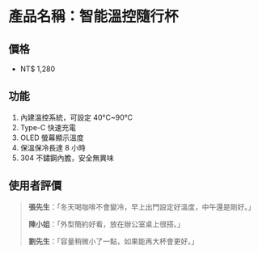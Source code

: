 # 產品名稱：智能溫控隨行杯

## 價格
- NT$ 1,280

## 功能
1. 內建溫控系統，可設定 40°C~90°C
2. Type-C 快速充電
3. OLED 螢幕顯示溫度
4. 保溫保冷長達 8 小時
5. 304 不鏽鋼內膽，安全無異味

## 使用者評價
> **張先生**：「冬天喝咖啡不會變冷，早上出門設定好溫度，中午還是剛好。」
>
> **陳小姐**：「外型簡約好看，放在辦公室桌上很搭。」
>
> **劉先生**：「容量稍微小了一點，如果能再大杯會更好。」
